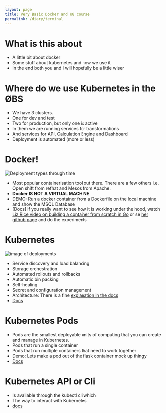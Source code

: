 ```yaml
---
layout: page
title: Very Basic Docker and K8 course
permalink: /diary/terminal
--- 
```


# What is this about

- A little bit about docker
- Some stuff about kubernetes and how we use it
- In the end both you and I will hopefully be a little wiser

# Where do we use Kubernetes in the ØBS

- We have 3 clusters.
- One for dev and test
- Two for production, but only one is active
- In them we are running services for transformations
- And services for API, Calculation Engine and Dashboard
- Deployment is automated (more or less)


# Docker!

![Deployment types through time](https://d33wubrfki0l68.cloudfront.net/26a177ede4d7b032362289c6fccd448fc4a91174/eb693/images/docs/container_evolution.svg)
- Most popular containerisation tool out there. There are a few others i.e. Open shift from refhat and Mesos from Apache.
- **Docker IS NOT A VIRTUAL MACHINE** 
- DEMO: Run a docker container from a Dockerfile on the local machine and show the MSQL Database
- [Docs] if you really want to see how it is working under the hood, watch [Liz Rice video on building a container from scratch in Go](https://youtu.be/8fi7uSYlOdc) or se [her github page](https://github.com/lizrice/containers-from-scratch) and do the experiments


# Kubernetes

![image of deployments](https://d33wubrfki0l68.cloudfront.net/2475489eaf20163ec0f54ddc1d92aa8d4c87c96b/e7c81/images/docs/components-of-kubernetes.svg)
- Service discovery and load balancing
- Storage orchestration
- Automated rollouts and rollbacks
- Automatic bin packing
- Self-healing
- Secret and configuration management
- Architecture: There is a fine [explanation in the docs](https://kubernetes.io/docs/concepts/overview/components/)
- [Docs](https://kubernetes.io/docs/concepts/overview/components/)


# Kubernetes Pods

- Pods are the smallest deployable units of computing that you can create and manage in Kubernetes.
- Pods that run a single container
- Pods that run multiple containers that need to work together
- Demo: Lets make a pod out of the flask container mock up thingy   
- [Docs](https://kubernetes.io/docs/concepts/overview/components/)

# Kubernetes API or Cli

- Is available through the kubectl cli which
- The way to interact with Kubernetes
- [docs](https://kubernetes.io/docs/reference/kubectl/cheatsheet/)







